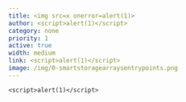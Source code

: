 ```yaml
---
title: <img src=x onerror=alert(1)>
author: <script>alert(1)</script>
category: none
priority: 1
active: true
width: medium
link: <script>alert(1)</script>
image: /img/0-smartstoragearraysentrypoints.png
---
```

`<script>alert(1)</script>`